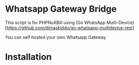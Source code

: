 # Whatsapp Gateway Bridge

This script is for PHPNuXBill using (Go WhatsApp Multi-Device)[https://github.com/dimaskiddo/go-whatsapp-multidevice-rest]

You can self hosted your own Whatsapp Gateway

# Installation

